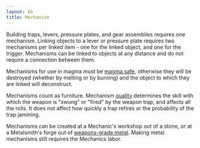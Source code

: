 ```yaml
---
layout: kb
title: Mechanism
---
```


Building traps, levers, pressure plates, and gear assemblies requires one mechanism. Linking objects to a lever or pressure plate requires two mechanisms per linked item - one for the linked object, and one for the trigger. Mechanisms can be linked to objects at any distance and do not require a connection between them.

Mechanisms for use in magma must be [magma safe](magma-safe.html), otherwise they will be destroyed (whether by melting or by burning) and the object to which they are linked will deconstruct.

Mechanisms count as furniture. Mechanism [quality](quality.html) determines the skill with which the weapon is "swung" or "fired" by the weapon trap, and affects all the rolls. It does not affect how quickly a trap refires or the probability of the trap jamming.

Mechanisms can be created at a Mechanic's workshop out of a stone, or at a Metalsmith's forge out of [weapons-grade metal](weapon-metal.html). Making metal mechanisms still requires the Mechanics labor.
